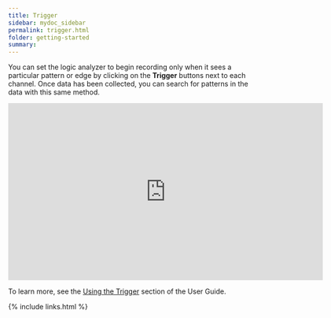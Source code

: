 ```yaml
---
title: Trigger
sidebar: mydoc_sidebar
permalink: trigger.html
folder: getting-started
summary:
---
```


You can set the logic analyzer to begin recording only when it sees a particular pattern or edge by clicking on the **Trigger** buttons next to each channel. Once data has been collected, you can search for patterns in the data with this same method.

<iframe src="https://player.vimeo.com/video/310200214" width="640" height="360" frameborder="0" webkitallowfullscreen mozallowfullscreen allowfullscreen></iframe>

To learn more, see the [Using the Trigger](https://saleae.gitbook.io/docs/user-guide/using-logic/using-the-trigger) section of the User Guide.


{% include links.html %}